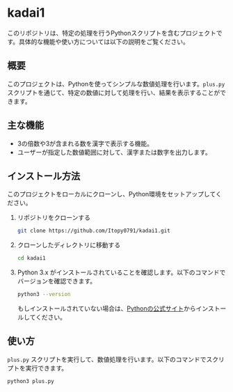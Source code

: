 # kadai1

このリポジトリは、特定の処理を行うPythonスクリプトを含むプロジェクトです。具体的な機能や使い方については以下の説明をご覧ください。

## 概要

このプロジェクトは、Pythonを使ってシンプルな数値処理を行います。`plus.py` スクリプトを通じて、特定の数値に対して処理を行い、結果を表示することができます。

## 主な機能

- 3の倍数や3が含まれる数を漢字で表示する機能。
- ユーザーが指定した数値範囲に対して、漢字または数字を出力します。

## インストール方法

このプロジェクトをローカルにクローンし、Python環境をセットアップしてください。

1. リポジトリをクローンする

    ```bash
    git clone https://github.com/Itopy0791/kadai1.git
    ```

2. クローンしたディレクトリに移動する

    ```bash
    cd kadai1
    ```

3. Python 3.x がインストールされていることを確認します。以下のコマンドでバージョンを確認できます。

    ```bash
    python3 --version
    ```

    もしインストールされていない場合は、[Pythonの公式サイト](https://www.python.org/downloads/)からインストールしてください。

## 使い方

`plus.py` スクリプトを実行して、数値処理を行います。以下のコマンドでスクリプトを実行できます。

```bash
python3 plus.py

